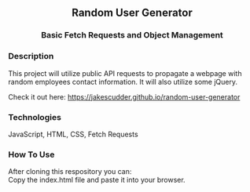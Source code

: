 <div align="center">

## Random User Generator
### Basic Fetch Requests and Object Management

</div>

### Description
This project will utilize public API requests to propagate a webpage with random employees contact information. It will also utilize some jQuery.

Check it out here: https://jakescudder.github.io/random-user-generator

### Technologies
JavaScript, HTML, CSS, Fetch Requests

### How To Use

After cloning this respository you can:  
Copy the index.html file and paste it into your browser.
